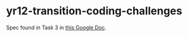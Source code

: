 # yr12-transition-coding-challenges
Spec found in Task 3 in [this Google Doc](https://docs.google.com/document/d/1vi_REz64kILsXGxA1cXO27llL2t_C_tX6taNWp_Zbho/edit).